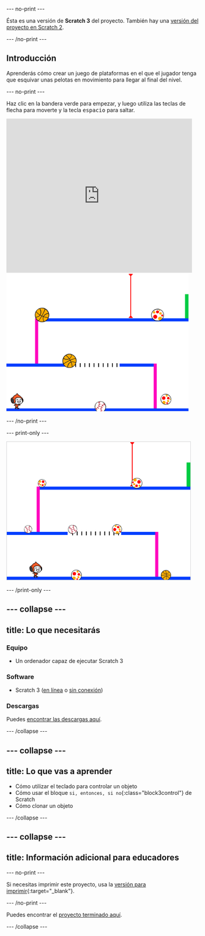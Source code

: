 --- no-print ---

Ésta es una versión de **Scratch 3** del proyecto. También hay una [versión del proyecto en Scratch 2](https://projects.raspberrypi.org/es-ES/projects/dodgeball-scratch2).

--- /no-print ---

## Introducción

Aprenderás cómo crear un juego de plataformas en el que el jugador tenga que esquivar unas pelotas en movimiento para llegar al final del nivel.

--- no-print ---

Haz clic en la bandera verde para empezar, y luego utiliza las teclas de flecha para moverte y la tecla <kbd>espacio</kbd> para saltar.

<div class="scratch-preview">
  <iframe allowtransparency="true" width="485" height="402" src="https://scratch.mit.edu/projects/embed/251809924/?autostart=false" frameborder="0" scrolling="no"></iframe>
  <img src="images/dodge-final.png">
</div>

--- /no-print ---

--- print-only ---

![partida de esquiva-pelotas en curso](images/dodgeball-showcase.png)

--- /print-only ---

--- collapse ---
---
title: Lo que necesitarás
---

### Equipo

+ Un ordenador capaz de ejecutar Scratch 3

### Software

+ Scratch 3 ([en línea](https://scratch.mit.edu/projects/editor/) o [sin conexión](https://scratch.mit.edu/download/))

### Descargas

Puedes [encontrar las descargas aquí](https://rpf.io/p/es-ES/dodgeball-go).

--- /collapse ---

--- collapse ---
---
title: Lo que vas a aprender
---

+ Cómo utilizar el teclado para controlar un objeto
+ Cómo usar el bloque `si, entonces, si no`{:class="block3control"} de Scratch
+ Cómo clonar un objeto

--- /collapse ---

--- collapse ---
---
title: Información adicional para educadores
---

--- no-print ---

Si necesitas imprimir este proyecto, usa la [versión para imprimir](https://projects.raspberrypi.org/es-ES/projects/dodgeball/print){:target="_blank"}.

--- /no-print ---

Puedes encontrar el [proyecto terminado aquí](https://rpf.io/p/es-ES/dodgeball-get).

--- /collapse ---